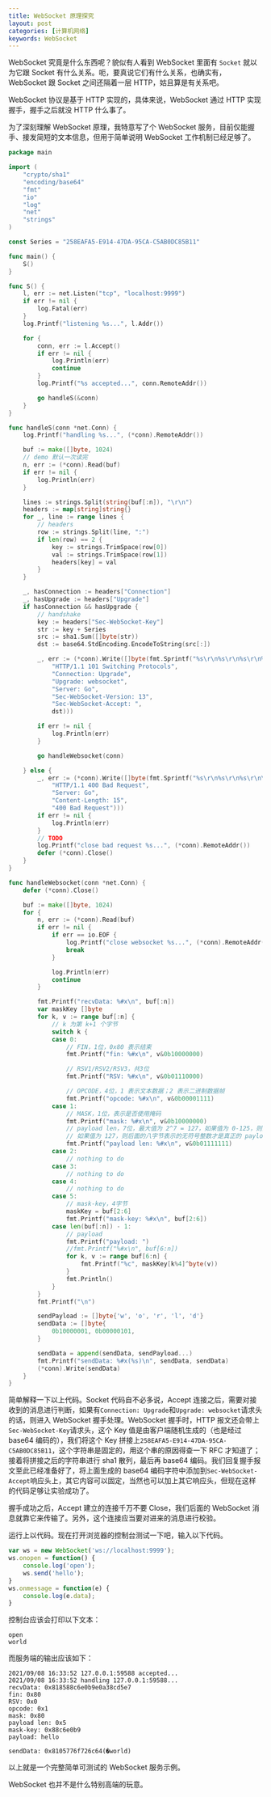 ```yaml
---
title: WebSocket 原理探究
layout: post
categories: [计算机网络]
keywords: WebSocket
---
```


WebSocket 究竟是什么东西呢？貌似有人看到 WebSocket 里面有 `Socket` 就以为它跟 Socket 有什么关系。呃，要真说它们有什么关系，也确实有，WebSocket 跟 Socket 之间还隔着一层 HTTP，姑且算是有关系吧。

WebSocket 协议是基于 HTTP 实现的，具体来说，WebSocket 通过 HTTP 实现握手，握手之后就没 HTTP 什么事了。

为了深刻理解 WebSocket 原理，我特意写了个 WebSocket 服务，目前仅能握手、接发简短的文本信息，但用于简单说明 WebSocket 工作机制已经足够了。

```go
package main

import (
	"crypto/sha1"
	"encoding/base64"
	"fmt"
	"io"
	"log"
	"net"
	"strings"
)

const Series = "258EAFA5-E914-47DA-95CA-C5AB0DC85B11"

func main() {
	S()
}

func S() {
	l, err := net.Listen("tcp", "localhost:9999")
	if err != nil {
		log.Fatal(err)
	}
	log.Printf("listening %s...", l.Addr())

	for {
		conn, err := l.Accept()
		if err != nil {
			log.Println(err)
			continue
		}
		log.Printf("%s accepted...", conn.RemoteAddr())

		go handleS(&conn)
	}
}

func handleS(conn *net.Conn) {
	log.Printf("handling %s...", (*conn).RemoteAddr())

	buf := make([]byte, 1024)
	// demo 默认一次读完
	n, err := (*conn).Read(buf)
	if err != nil {
		log.Println(err)
	}

	lines := strings.Split(string(buf[:n]), "\r\n")
	headers := map[string]string{}
	for _, line := range lines {
		// headers
		row := strings.Split(line, ":")
		if len(row) == 2 {
			key := strings.TrimSpace(row[0])
			val := strings.TrimSpace(row[1])
			headers[key] = val
		}
	}

	_, hasConnection := headers["Connection"]
	_, hasUpgrade := headers["Upgrade"]
	if hasConnection && hasUpgrade {
		// handshake
		key := headers["Sec-WebSocket-Key"]
		str := key + Series
		src := sha1.Sum([]byte(str))
		dst := base64.StdEncoding.EncodeToString(src[:])

		_, err := (*conn).Write([]byte(fmt.Sprintf("%s\r\n%s\r\n%s\r\n%s\r\n%s\r\n%s%s\r\n\r\n",
			"HTTP/1.1 101 Switching Protocols",
			"Connection: Upgrade",
			"Upgrade: websocket",
			"Server: Go",
			"Sec-WebSocket-Version: 13",
			"Sec-WebSocket-Accept: ",
			dst)))

		if err != nil {
			log.Println(err)
		}

		go handleWebsocket(conn)

	} else {
		_, err := (*conn).Write([]byte(fmt.Sprintf("%s\r\n%s\r\n%s\r\n\r\n%s",
			"HTTP/1.1 400 Bad Request",
			"Server: Go",
			"Content-Length: 15",
			"400 Bad Request")))
		if err != nil {
			log.Println(err)
		}
		// TODO
		log.Printf("close bad request %s...", (*conn).RemoteAddr())
		defer (*conn).Close()
	}
}

func handleWebsocket(conn *net.Conn) {
	defer (*conn).Close()

	buf := make([]byte, 1024)
	for {
		n, err := (*conn).Read(buf)
		if err != nil {
			if err == io.EOF {
				log.Printf("close websocket %s...", (*conn).RemoteAddr())
				break
			}

			log.Println(err)
			continue
		}

		fmt.Printf("recvData: %#x\n", buf[:n])
		var maskKey []byte
		for k, v := range buf[:n] {
			// k 为第 k+1 个字节
			switch k {
			case 0:
				// FIN，1位，0x80 表示结束
				fmt.Printf("fin: %#x\n", v&0b10000000)

				// RSV1/RSV2/RSV3，共3位
				fmt.Printf("RSV: %#x\n", v&0b01110000)

				// OPCODE，4位，1 表示文本数据；2 表示二进制数据帧
				fmt.Printf("opcode: %#x\n", v&0b00001111)
			case 1:
				// MASK，1位，表示是否使用掩码
				fmt.Printf("mask: %#x\n", v&0b10000000)
				// payload len，7位，最大值为 2^7 = 127，如果值为 0-125，则是 payload 的真实长度；如果值为 126，则后面的两字节表示的无符号整才是真正的 payload len；
				// 如果值为 127，则后面的八字节表示的无符号整数才是真正的 payload len
				fmt.Printf("payload len: %#x\n", v&0b01111111)
			case 2:
				// nothing to do
			case 3:
				// nothing to do
			case 4:
				// nothing to do
			case 5:
				// mask-key，4字节
				maskKey = buf[2:6]
				fmt.Printf("mask-key: %#x\n", buf[2:6])
			case len(buf[:n]) - 1:
				// payload
				fmt.Printf("payload: ")
				//fmt.Printf("%#x\n", buf[6:n])
				for k, v := range buf[6:n] {
					fmt.Printf("%c", maskKey[k%4]^byte(v))
				}
				fmt.Println()
			}
		}
		fmt.Printf("\n")

		sendPayload := []byte{'w', 'o', 'r', 'l', 'd'}
		sendData := []byte{
			0b10000001, 0b00000101,
		}

		sendData = append(sendData, sendPayload...)
		fmt.Printf("sendData: %#x(%s)\n", sendData, sendData)
		(*conn).Write(sendData)
	}
}
```

简单解释一下以上代码。Socket 代码自不必多说，Accept 连接之后，需要对接收到的消息进行判断，如果有`Connection: Upgrade`和`Upgrade: websocket`请求头的话，则进入 WebSocket 握手处理。WebSocket 握手时，HTTP 报文还会带上`Sec-WebSocket-Key`请求头，这个 Key 值是由客户端随机生成的（也是经过 base64 编码的），我们将这个 Key 拼接上`258EAFA5-E914-47DA-95CA-C5AB0DC85B11`，这个字符串是固定的，用这个串的原因得查一下 RFC 才知道了；接着将拼接之后的字符串进行 sha1 散列，最后再 base64 编码。我们回复握手报文至此已经准备好了，将上面生成的 base64 编码字符中添加到`Sec-WebSocket-Accept`响应头上，其它内容可以固定，当然也可以加上其它响应头，但现在这样的代码足够让实验成功了。

握手成功之后，Accept 建立的连接千万不要 Close，我们后面的 WebSocket 消息就靠它来传输了。另外，这个连接应当要对进来的消息进行校验。

运行上以代码。现在打开浏览器的控制台测试一下吧，输入以下代码。

```js
var ws = new WebSocket('ws://localhost:9999');
ws.onopen = function() {
    console.log('open');
    ws.send('hello');
}
ws.onmessage = function(e) {
    console.log(e.data);
}
```

控制台应该会打印以下文本：

```
open
world
```

而服务端的输出应该如下：

```
2021/09/08 16:33:52 127.0.0.1:59588 accepted...
2021/09/08 16:33:52 handling 127.0.0.1:59588...
recvData: 0x818588c6e0b9e0a38cd5e7
fin: 0x80
RSV: 0x0
opcode: 0x1
mask: 0x80
payload len: 0x5
mask-key: 0x88c6e0b9
payload: hello

sendData: 0x8105776f726c64(�world)
```

以上就是一个完整简单可测试的 WebSocket 服务示例。

WebSocket 也并不是什么特别高端的玩意。